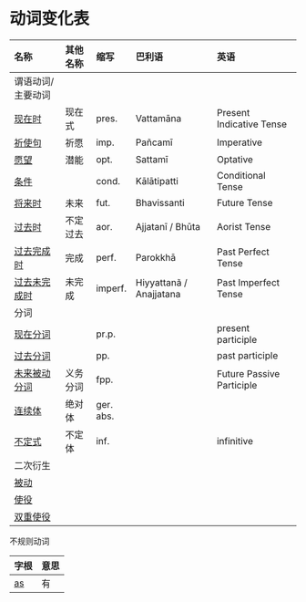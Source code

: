 # 动词变化表

| 名称 | 其他名称 | 缩写 | 巴利语 | 英语 |
| :--- | :--- | :--- | :--- | :--- |
| 谓语动词/主要动词 | | | | |
| [现在时](present.md) | 现在式 | pres. |Vattamāna| Present Indicative Tense |
| [祈使句](imp.md) | 祈愿 | imp. |Pañcamī| Imperative |
| [愿望](opt.md) | 潜能 | opt. |Sattamī| Optative |
| [条件](cond.md) | | cond. |Kālātipatti| Conditional Tense |
| [将来时](fut.md) | 未来 | fut. |Bhavissanti| Future Tense |
| [过去时](aor.md) | 不定过去 | aor. |Ajjatanī / Bhūta| Aorist Tense |
| [过去完成时](perf.md) | 完成 | perf. |Parokkhā| Past Perfect Tense |
| [过去未完成时](impf.md) | 未完成 | imperf. | Hiyyattanã / Anajjatana | Past Imperfect Tense |
| 分词 | | | |
| [现在分词](prp.md) | | pr.p. | |present participle |
| [过去分词](pp.md) | | pp. | |past participle |
| [未来被动分词](fpp.md) | 义务分词 | fpp. | |Future Passive Participle |
| [连续体](ger.md) | 绝对体 | ger.<br>abs. | | |
| [不定式](inf.md) | 不定体 | inf. | | infinitive |
| 二次衍生 | | | |
| [被动]() | | | |
| [使役]() | | | |
| [双重使役]() | | | |

不规则动词

| 字根 | 意思 |
| -- | -- |
| [as](as.md) | 有 |